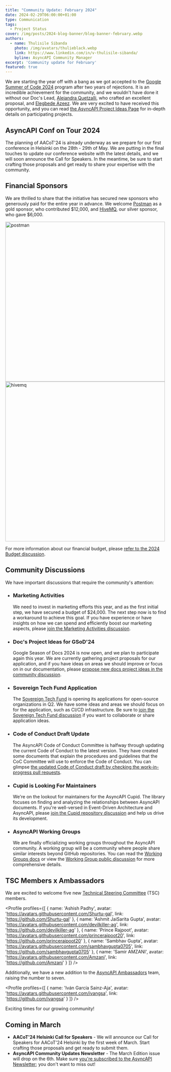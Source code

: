 ```yaml
---
title: "Community Update: February 2024"
date: 2024-02-29T06:00:00+01:00
type: Communication
tags:
  - Project Status
cover: /img/posts/2024-blog-banner/blog-banner-february.webp
authors:
  - name: Thulisile Sibanda
    photo: /img/avatars/thulieblack.webp
    link: https://www.linkedin.com/in/v-thulisile-sibanda/
    byline: AsyncAPI Community Manager
excerpt: 'Community update for February'
featured: true
---
```


We are starting the year off with a bang as we got accepted to the [Google Summer of Code 2024](https://summerofcode.withgoogle.com/programs/2024/organizations/asyncapi) program after two years of rejections. It is an incredible achievement for the community, and we wouldn't have done it without our Doc's Lead,  [Alejandra Quetzalli](https://www.linkedin.com/in/alejandra-quetzalli/), who crafted an excellent proposal, and [Elegbede Azeez](https://twitter.com/_acebuild). We are very excited to have received this opportunity, and you can read [the AsyncAPI Project Ideas Page](https://github.com/asyncapi/community/blob/master/mentorship/summerofcode/2024/asyncapi-gsoc-ideas-page.md) for in-depth details on participating projects.

## AsyncAPI Conf on Tour 2024
The planning of AACoT'24 is already underway as we prepare for our first conference in Helsinki on the 28th - 29th of May. We are putting in the final touches to update our conference website with the latest details, and we will soon announce the Call for Speakers. In the meantime, be sure to start crafting those proposals and get ready to share your expertise with the community.

## Financial Sponsors
We are thrilled to share that the initiative has secured new sponsors who generously paid for the entire year in advance. We welcome [Postman](https://www.postman.com/) as a gold sponsor, who contributed $12,000, and [HiveMQ](https://www.hivemq.com/), our silver sponsor, who gave $6,000. 

<a href='https://www.postman.com/' target='_blank'>
<img src='/img/sponsors/postman.png' alt='postman' width='500px' />
</a>

<a href='https://www.hivemq.com/' target='_blank'>
<img src='/img/sponsors/hivemq_logo.png' alt='hivemq' width='500px' />
</a>

For more information about our financial budget, please [refer to the 2024 Budget discussion](https://github.com/orgs/asyncapi/discussions/1017).

## Community Discussions
We have important discussions that require the community's attention:

- ### Marketing Activities 
  We need to invest in marketing efforts this year, and as the first initial step, we have secured a budget of $24,000. The next step now is to find a workaround to achieve this goal. If you have experience or have insights on how we can spend and efficiently boost our marketing aspects, please [join the Marketing Activities discussion](https://github.com/orgs/asyncapi/discussions/1062).  
- ### Doc's Project Ideas for GSoD'24
  Google Season of Docs 2024 is now open, and we plan to participate again this year. We are currently gathering project proposals for our application, and if you have ideas on areas we should improve or focus on in our documentation, please [propose new docs project ideas in the community discussion](https://github.com/orgs/asyncapi/discussions/1069). 
- ### Sovereign Tech Fund Application
  The [Sovereign Tech Fund](https://www.sovereigntechfund.de/) is opening its applications for open-source organizations in Q2. We have some ideas and areas we should focus on for the application, such as CI/CD infrastructure. Be sure to [join the Sovereign Tech Fund discussion](https://github.com/orgs/asyncapi/discussions/1073) if you want to collaborate or share application ideas.
- ### Code of Conduct Draft Update
  The AsyncAPI Code of Conduct Committee is halfway through updating the current Code of Conduct to the latest version. They have created some documents that explain the procedures and guidelines that the CoC Committee will use to enforce the Code of Conduct. You can glimpse [the updated Code of Conduct draft by checking the work-in-progress pull requests](https://github.com/asyncapi/community/issues/994).
- ### Cupid is Looking For Maintainers
  We're on the lookout for maintainers for the AsyncAPI Cupid. The library focuses on finding and analyzing the relationships between AsyncAPI documents. If you're well-versed in Event-Driven Architecture and AsyncAPI, please [join the Cupid repository discussion](https://github.com/asyncapi/cupid/issues/182) and help us drive its development.
- ### AsyncAPI Working Groups
  We are finally officializing working groups throughout the AsyncAPI community. A working group will be a community where people share similar interests beyond GitHub repositories. You can read the [Working Groups docs](https://github.com/asyncapi/community/blob/master/WORKING_GROUPS.md) or view the [Working Group public discussion](https://github.com/orgs/asyncapi/discussions/1037) for more comprehensive details.

## TSC Members x Ambassadors

We are excited to welcome five new [Technical Steering Committee](https://www.asyncapi.com/community/tsc) (TSC) members.

<Profile profiles={[
{
    name: 'Ashish Padhy',
    avatar: 'https://avatars.githubusercontent.com/Shurtu-gal',
    link: 'https://github.com/Shurtu-gal'
  }, 
  {
    name: 'Ashmit JaiSarita Gupta',
    avatar: 'https://avatars.githubusercontent.com/devilkiller-ag',
    link: 'https://github.com/devilkiller-ag'
  },
  {
    name: 'Prince Rajpoot',
    avatar: 'https://avatars.githubusercontent.com/princerajpoot20',
    link: 'https://github.com/princerajpoot20'
  },
  {
    name: 'Sambhav Gupta',
    avatar: 'https://avatars.githubusercontent.com/sambhavgupta0705',
    link: 'https://github.com/sambhavgupta0705'
  },
  {
    name: 'Samir AMZANI',
    avatar: 'https://avatars.githubusercontent.com/Amzani',
    link: 'https://github.com/Amzani'
  }
]} />

Additionally, we have a new addition to the [AsyncAPI Ambassadors](https://www.asyncapi.com/community/ambassadors) team, raising the number to seven.

<Profile profiles={[
  {
    name: 'Iván García Sainz-Aja',
    avatar: 'https://avatars.githubusercontent.com/ivangsa',
    link: 'https://github.com/ivangsa'
  }
]} />

Exciting times for our growing community!

## Coming in March
- **AACoT'24 Helsinki Call for Speakers** - We will announce our Call for Speakers for AACoT'24 Helsinki by the first week of March. Start crafting those proposals and get ready to submit them.
- **AsyncAPI Community Updates Newsletter** - The March Edition issue will drop on the 6th. Make sure [you're subscribed to the AsyncAPI Newsletter](https://www.asyncapi.com/newsletter); you don't want to miss out!